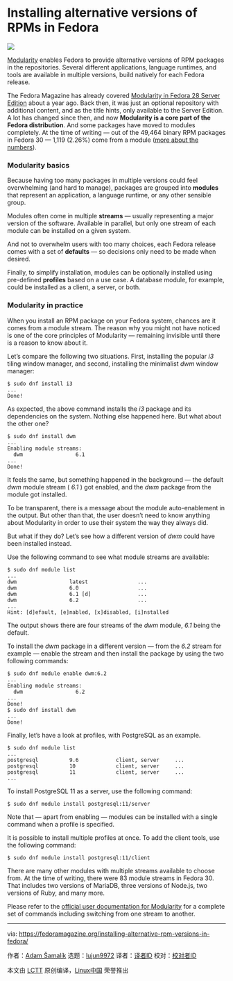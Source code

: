 [#]: collector: (lujun9972)
[#]: translator: ( )
[#]: reviewer: ( )
[#]: publisher: ( )
[#]: url: ( )
[#]: subject: (Installing alternative versions of RPMs in Fedora)
[#]: via: (https://fedoramagazine.org/installing-alternative-rpm-versions-in-fedora/)
[#]: author: (Adam Šamalík https://fedoramagazine.org/author/asamalik/)

Installing alternative versions of RPMs in Fedora
======

![][1]

[Modularity][2] enables Fedora to provide alternative versions of RPM packages in the repositories. Several different applications, language runtimes, and tools are available in multiple versions, build natively for each Fedora release.

The Fedora Magazine has already covered [Modularity in Fedora 28 Server Edition][3] about a year ago. Back then, it was just an optional repository with additional content, and as the title hints, only available to the Server Edition. A lot has changed since then, and now **Modularity is a core part of the Fedora distribution**. And some packages have moved to modules completely. At the time of writing — out of the 49,464 binary RPM packages in Fedora 30 — 1,119 (2.26%) come from a module ([more about the numbers][4]).

### Modularity basics

Because having too many packages in multiple versions could feel overwhelming (and hard to manage), packages are grouped into **modules** that represent an application, a language runtime, or any other sensible group.

Modules often come in multiple **streams** — usually representing a major version of the software. Available in parallel, but only one stream of each module can be installed on a given system.

And not to overwhelm users with too many choices, each Fedora release comes with a set of **defaults** — so decisions only need to be made when desired.

Finally, to simplify installation, modules can be optionally installed using pre-defined **profiles** based on a use case. A database module, for example, could be installed as a client, a server, or both.

### Modularity in practice

When you install an RPM package on your Fedora system, chances are it comes from a module stream. The reason why you might not have noticed is one of the core principles of Modularity — remaining invisible until there is a reason to know about it.

Let’s compare the following two situations. First, installing the popular _i3_ tiling window manager, and second, installing the minimalist _dwm_ window manager:

```
$ sudo dnf install i3
...
Done!
```

As expected, the above command installs the _i3_ package and its dependencies on the system. Nothing else happened here. But what about the other one?

```
$ sudo dnf install dwm
...
Enabling module streams:
  dwm                 6.1
...
Done!
```

It feels the same, but something happened in the background — the default _dwm_ module stream ( _6.1_ ) got enabled, and the _dwm_ package from the module got installed.

To be transparent, there is a message about the module auto-enablement in the output. But other than that, the user doesn’t need to know anything about Modularity in order to use their system the way they always did.

But what if they do? Let’s see how a different version of _dwm_ could have been installed instead.

Use the following command to see what module streams are available:

```
$ sudo dnf module list
...
dwm                 latest                ...
dwm                 6.0                   ...
dwm                 6.1 [d]               ...
dwm                 6.2                   ...
...
Hint: [d]efault, [e]nabled, [x]disabled, [i]nstalled
```

The output shows there are four streams of the _dwm_ module, _6.1_ being the default.

To install the _dwm_ package in a different version — from the _6.2_ stream for example — enable the stream and then install the package by using the two following commands:

```
$ sudo dnf module enable dwm:6.2
...
Enabling module streams:
  dwm                 6.2
...
Done!
$ sudo dnf install dwm
...
Done!
```

Finally, let’s have a look at profiles, with PostgreSQL as an example.

```
$ sudo dnf module list
...
postgresql          9.6            client, server     ...
postgresql          10             client, server     ...
postgresql          11             client, server     ...
...
```

To install PostgreSQL 11 as a server, use the following command:

```
$ sudo dnf module install postgresql:11/server
```

Note that — apart from enabling — modules can be installed with a single command when a profile is specified.

It is possible to install multiple profiles at once. To add the client tools, use the following command:

```
$ sudo dnf module install postgresql:11/client
```

There are many other modules with multiple streams available to choose from. At the time of writing, there were 83 module streams in Fedora 30. That includes two versions of MariaDB, three versions of Node.js, two versions of Ruby, and many more.

Please refer to the [official user documentation for Modularity][5] for a complete set of commands including switching from one stream to another.

--------------------------------------------------------------------------------

via: https://fedoramagazine.org/installing-alternative-rpm-versions-in-fedora/

作者：[Adam Šamalík][a]
选题：[lujun9972][b]
译者：[译者ID](https://github.com/译者ID)
校对：[校对者ID](https://github.com/校对者ID)

本文由 [LCTT](https://github.com/LCTT/TranslateProject) 原创编译，[Linux中国](https://linux.cn/) 荣誉推出

[a]: https://fedoramagazine.org/author/asamalik/
[b]: https://github.com/lujun9972
[1]: https://fedoramagazine.org/wp-content/uploads/2019/06/modularity-f30-816x345.jpg
[2]: https://docs.pagure.org/modularity
[3]: https://fedoramagazine.org/modularity-fedora-28-server-edition/
[4]: https://blog.samalik.com/2019/06/12/counting-modularity-packages.html
[5]: https://docs.fedoraproject.org/en-US/modularity/using-modules/
